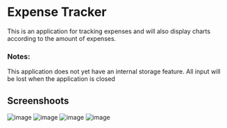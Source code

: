 # Expense Tracker
This is an application for tracking expenses and will also display charts according to the amount of expenses.

### Notes: 
This application does not yet have an internal storage feature. All input will be lost when the application is closed

## Screenshoots
![image](https://github.com/CokiNbbn/Expense-Tracker/assets/150018412/8d89a358-84eb-4c66-925d-28cfff8f7dde)
![image](https://github.com/CokiNbbn/Expense-Tracker/assets/150018412/501ba92a-adce-419f-883f-e3733a9d5241)
![image](https://github.com/CokiNbbn/Expense-Tracker/assets/150018412/f27d16f3-483d-425a-be0e-f45801f7512a)
![image](https://github.com/CokiNbbn/Expense-Tracker/assets/150018412/2f88368d-b2f1-4002-8174-0948cd7e0eca)




